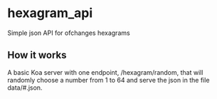 # hexagram_api
Simple json API for ofchanges hexagrams

## How it works
A basic Koa server with one endpoint, /hexagram/random,  that will randomly choose a number from 1 to 64 and serve the json in the file data/#.json.
